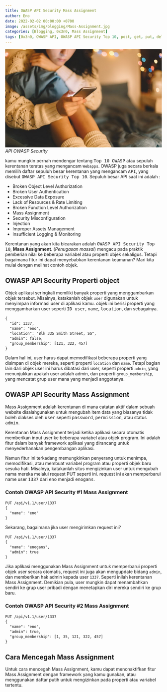 ```yaml
---
title: OWASP API Security Mass Assignment
author: Eno
date: 2022-02-02 00:00:00 +0700
image: /assets/img/blogging/Mass-Assignment.jpg
categories: [Blogging, 0x3n0, Mass Assignment]
tags: [0x3n0, OWASP API, OWASP API Security Top 10, post, get, put, delete, server API, CLient API, Graphql API, jwt, Broken User Authentication, OWASP API Security, Mass Assignment]
---
```


![img-description](/assets/img/blogging/Mass-Assignment.jpg)_API OWASP Security_

kamu mungkin pernah mendengar tentang <kbd>Top 10 OWASP</kbd> atau sepuluh kerentanan teratas yang mengancam `Webapps`. OWASP juga secara berkala memilih daftar sepuluh besar kerentanan yang mengancam <kbd>API</kbd>, yang disebut <kbd>OWASP API Security Top 10</kbd>. Sepuluh besar API saat ini adalah :

- Broken Object Level Authorization 
- Broken User Authentication
- Excessive Data Exposure
- Lack of Resources & Rate Limiting
- Broken Function Level Authorization
- Mass Assignment
- Security Misconfiguration 
- Injection
- Improper Assets Management
- Insufficient Logging & Monitoring

Kerentanan yang akan kita bicarakan adalah <kbd>OWASP API Security Top 10</kbd>, **Mass Assignment**. (_Penugasan massal_) mengacu pada praktik pemberian nilai ke beberapa variabel atau properti objek sekaligus. Tetapi bagaimana fitur ini dapat menyebabkan kerentanan keamanan? Mari kita mulai dengan melihat contoh objek.

## OWASP API Security Properti object

Objek aplikasi seringkali memiliki banyak properti yang menggambarkan objek tersebut. Misalnya, katakanlah objek `user` digunakan untuk menyimpan informasi user di aplikasi kamu. objek ini berisi properti yang menggambarkan user seperti <kbd>ID user</kbd>, <kbd>name</kbd>, <kbd>location</kbd>, dan sebagainya.

```
{ 
  "id": 1337, 
  "name": "eno", 
  "location": "Blk 335 Smith Street, SG", 
  "admin": false, 
  "group_membership": [121, 322, 457] 
}
```
Dalam hal ini, user harus dapat memodifikasi beberapa properti yang disimpan di objek mereka, seperti properti `location` dan `name`. Tetapi bagian lain dari objek user ini harus dibatasi dari user, seperti properti `admin`, yang menunjukkan apakah user adalah admin, dan properti `group_membership`, yang mencatat grup user mana yang menjadi anggotanya.

## OWASP API Security Mass Assignment

Mass Assignment adalah kerentanan di mana catatan aktif dalam sebuah website disalahgunakan untuk mengubah item data yang biasanya tidak boleh diakses oleh <kbd>user</kbd> seperti <kbd>password</kbd>, <kbd>permission</kbd>, atau status <kbd>admin</kbd>.

Kerentanan Mass Assignment terjadi ketika aplikasi secara otomatis memberikan input user ke beberapa variabel atau objek program. Ini adalah fitur dalam banyak framework aplikasi yang dirancang untuk menyederhanakan pengembangan aplikasi.

Namun fitur ini terkadang memungkinkan penyerang untuk menimpa, memodifikasi, atau membuat variabel program atau properti objek baru sesuka hati. Misalnya, katakanlah situs mengizinkan user untuk mengubah nama mereka melalui request PUT seperti ini. request ini akan memperbarui name user <kbd>1337</kbd> dari <kbd>eno</kbd> menjadi <kbd>enogans</kbd>.

### Contoh OWASP API Security #1 Mass Assignment

```
PUT /api/v1.1/user/1337
{ 
  "name": "eno" 
}
```
Sekarang, bagaimana jika user mengirimkan request ini?

```
PUT /api/v1.1/user/1337
{ 
  "name": "enogans", 
  "admin": true 
}
```
Jika aplikasi menggunakan Mass Assignment untuk memperbarui properti objek user secara otomatis, request ini juga akan mengupdate bidang `admin`, dan memberikan hak admin kepada user `1337`. Seperti inilah kerentanan Mass Assignment. Demikian pula, user mungkin dapat menambahkan  sendiri ke grup user pribadi dengan menetapkan diri mereka sendiri ke grup baru.

### Contoh OWASP API Security #2 Mass Assignment

```
PUT /api/v1.1/user/1337
{ 
  "name": "eno", 
  "admin": true, 
  "group_membership": [1, 35, 121, 322, 457] 
}
```
## Cara Mencegah Mass Assignment

Untuk cara mencegah Mass Assignment, kamu dapat menonaktifkan fitur Mass Assignment dengan framework yang kamu gunakan, atau menggunakan daftar putih untuk mengizinkan pada properti atau variabel tertentu.
